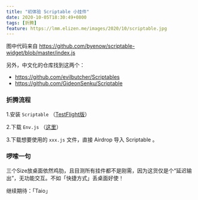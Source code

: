 ```yaml
---
title: "初体验 Scriptable 小挂件"
date: 2020-10-05T18:30:49+0800
tags: [折腾]
feature: https://lmm.elizen.me/images/2020/10/scriptable.jpg
---
```


图中代码来自 <https://github.com/byenow/scriptable-widget/blob/master/index.js>

另外，中文化的仓库找到这两个：

- <https://github.com/evilbutcher/Scriptables>
- <https://github.com/GideonSenku/Scriptable>

<!--more-->

### 折腾流程

1.安装 `Scriptable` （[TestFlight版](https://testflight.apple.com/join/uN1vTqxk)）

2.下载 `Env.js` （[这里](https://github.com/evilbutcher/Scriptables/blob/master/Env.js)）

3.下载想要使用的 `xxx.js` 文件，直接 Airdrop 导入 Scriptable 。

### 啰嗦一句

三个Size放桌面依然鸡肋，且目测所有挂件都不是刚需，因为这货仅是个“延迟输出”，无功能交互。不如「快捷方式」丢桌面好使！

继续期待：「Taio」